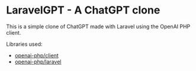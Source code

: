 # LaravelGPT - A ChatGPT clone

This is a simple clone of ChatGPT made with Laravel using the OpenAI PHP client.

Libraries used:
* [openai-php/client](https://github.com/openai-php/client)
* [openai-php/laravel](https://github.com/openai-php/laravel) 
